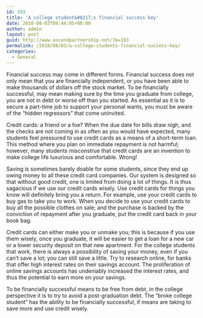 ```yaml
---
id: 193
title: 'A college student&#8217;s financial success key'
date: 2010-08-03T09:44:05+00:00
author: admin
layout: post
guid: http://www.ascendpartnership.net/?p=193
permalink: /2010/08/03/a-college-students-financial-success-key/
categories:
  - General
---
```

Financial success may come in different forms. Financial success does not only mean that you are financially independent, or you have been able to make thousands of dollars off the stock market. To be financially successful, may mean making sure by the time you graduate from college, you are not in debt or worse off than you started. As essential as it is to secure a part-time job to support your personal wants, you must be aware of the “hidden regressors” that come uninvited.

Credit cards: a friend or a foe? When the due date for bills draw nigh, and the checks are not coming in as often as you would have expected, many students feel pressured to use credit cards as a means of a short-term loan. This method where you plan on immediate repayment is not harmful; however, many students misconstrue that credit cards are an invention to make college life luxurious and comfortable. Wrong! 

Saving is sometimes barely doable for some students, since they end up owing money to all these credit card companies. Our system is designed so that without good credit, one is limited from doing a lot of things. It is thus sagacious if we use our credit cards wisely. Use credit cards for things you know will definitely bring you a return. For example, use your credit cards to buy gas to take you to work. When you decide to use your credit cards to buy all the possible clothes on sale; and the purchase is backed by the conviction of repayment after you graduate, put the credit card back in your book bag. 

Credit cards can either make you or unmake you; this is because if you use them wisely, once you graduate, it will be easier to get a loan for a new car or a lower security deposit on that new apartment. For the college students that work, there is always a possibility of saving your money, even if you can’t save a lot; you can still save a little. Try to research online, for banks that offer high interest rates on their savings account. The proliferation of online savings accounts has undeniably increased the interest rates, and thus the potential to earn more on your savings. 

To be financially successful means to be free from debt, in the college perspective it is to try to avoid a post-graduation debt. The “broke college student” has the ability to be financially successful, if means are taking to save more and use credit wisely.